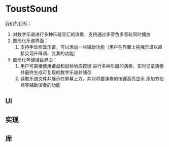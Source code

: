 # ToustSound
我们的目标：  
1. 对数字乐谱进行多种乐器交汇的演奏，支持通过多音色多音轨同时播放  
2. 图形化乐谱界面：
    1. 支持手动修改乐谱，可以添加一些辅助功能（用户在界面上拖拽乐谱以直接实现升降调、变奏的功能）  
3. 图形化琴键键盘界面：
    1. 用户可直接使用键盘和鼠标响应按键 进行多种乐器的演奏，实时记录演奏并最终生成可复现的数字乐谱并储存
    2. 读取乐谱文件并展示在屏幕上方，并对将要演奏的按键高亮显示
        添加节拍器等辅助演奏的功能

##  UI  



## 实现  



## 库
